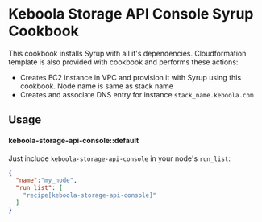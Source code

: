 Keboola Storage API Console Syrup Cookbook
==============

This cookbook installs Syrup with all it's dependencies.
Cloudformation template is also provided with cookbook and performs these actions:
 * Creates EC2 instance in VPC and provision it with Syrup using this cookbook. Node name is same as stack name
 * Creates and associate DNS entry for instance `stack_name.keboola.com`


Usage
-----
#### keboola-storage-api-console::default

Just include `keboola-storage-api-console` in your node's `run_list`:

```json
{
  "name":"my_node",
  "run_list": [
    "recipe[keboola-storage-api-console]"
  ]
}
```
